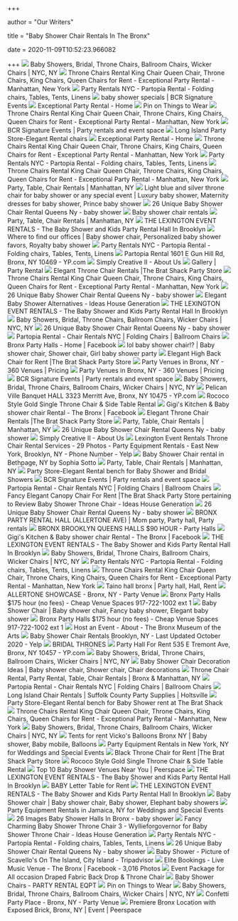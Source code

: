 +++
        
author = "Our Writers"
        
title = "Baby Shower Chair Rentals In The Bronx"
        
date = 2020-11-09T10:52:23.966082
        
+++
[ ![](https://www.abbottspartyrental.com/image/133006619.png)](https://www.abbottspartyrental.com/image/133006619.png) Baby Showers, Bridal, Throne Chairs, Ballroom Chairs, Wicker Chairs | NYC,  NY
[ ![](http://nebula.wsimg.com/2bb7fc4de5c08e3df0eb81fcec17b44d?AccessKeyId=C7245BFDD59D428517FB&disposition=0&alloworigin=1)](http://nebula.wsimg.com/2bb7fc4de5c08e3df0eb81fcec17b44d?AccessKeyId=C7245BFDD59D428517FB&disposition=0&alloworigin=1) Throne Chairs Rental King Chair Queen Chair, Throne Chairs, King Chairs,  Queen Chairs for Rent - Exceptional Party Rental - Manhattan, New York
[ ![](https://partopiarental.com/wp-content/uploads/2019/04/table-slider-2.jpg)](https://partopiarental.com/wp-content/uploads/2019/04/table-slider-2.jpg) Party Rentals NYC - Partopia Rental - Folding chairs, Tables, Tents, Linens
[ ![](http://bcrrental.com/home/wp-content/uploads/2015/11/baby-boom-package1.jpg)](http://bcrrental.com/home/wp-content/uploads/2015/11/baby-boom-package1.jpg) baby shower specials | BCR Signature Events
[ ![](http://nebula.wsimg.com/b1e49232d2f3bba4c7384fe7d5f0bb04?AccessKeyId=C7245BFDD59D428517FB&disposition=0&alloworigin=1)](http://nebula.wsimg.com/b1e49232d2f3bba4c7384fe7d5f0bb04?AccessKeyId=C7245BFDD59D428517FB&disposition=0&alloworigin=1) Exceptional Party Rental - Home
[ ![](https://i.pinimg.com/originals/36/98/58/36985842612c3ba731b96c007cd43190.jpg)](https://i.pinimg.com/originals/36/98/58/36985842612c3ba731b96c007cd43190.jpg) Pin on Things to Wear
[ ![](http://nebula.wsimg.com/fb90da8591c5f03606abde0bebe7a181?AccessKeyId=C7245BFDD59D428517FB&disposition=0&alloworigin=1)](http://nebula.wsimg.com/fb90da8591c5f03606abde0bebe7a181?AccessKeyId=C7245BFDD59D428517FB&disposition=0&alloworigin=1) Throne Chairs Rental King Chair Queen Chair, Throne Chairs, King Chairs,  Queen Chairs for Rent - Exceptional Party Rental - Manhattan, New York
[ ![](http://bcrrental.com/home/wp-content/uploads/2015/05/header2.jpg)](http://bcrrental.com/home/wp-content/uploads/2015/05/header2.jpg) BCR Signature Events | Party rentals and event space
[ ![](https://thebratshack.com/wp-content/uploads/2016/06/pinkyprincesschair.jpg)](https://thebratshack.com/wp-content/uploads/2016/06/pinkyprincesschair.jpg) Long Island Party Store-Elegant Rental chairs
[ ![](http://nebula.wsimg.com/89bae322c59f702214407e6e14236931?AccessKeyId=C7245BFDD59D428517FB&disposition=0&alloworigin=1)](http://nebula.wsimg.com/89bae322c59f702214407e6e14236931?AccessKeyId=C7245BFDD59D428517FB&disposition=0&alloworigin=1) Exceptional Party Rental - Home
[ ![](http://nebula.wsimg.com/9dad71a4d40de35af327ede4f9682906?AccessKeyId=C7245BFDD59D428517FB&disposition=0&alloworigin=1)](http://nebula.wsimg.com/9dad71a4d40de35af327ede4f9682906?AccessKeyId=C7245BFDD59D428517FB&disposition=0&alloworigin=1) Throne Chairs Rental King Chair Queen Chair, Throne Chairs, King Chairs,  Queen Chairs for Rent - Exceptional Party Rental - Manhattan, New York
[ ![](https://partopiarental.com/wp-content/uploads/2019/04/background-slider1.jpg)](https://partopiarental.com/wp-content/uploads/2019/04/background-slider1.jpg) Party Rentals NYC - Partopia Rental - Folding chairs, Tables, Tents, Linens
[ ![](http://nebula.wsimg.com/8b0608148e8581bb05594dbcba230ac7?AccessKeyId=C7245BFDD59D428517FB&disposition=0&alloworigin=1)](http://nebula.wsimg.com/8b0608148e8581bb05594dbcba230ac7?AccessKeyId=C7245BFDD59D428517FB&disposition=0&alloworigin=1) Throne Chairs Rental King Chair Queen Chair, Throne Chairs, King Chairs,  Queen Chairs for Rent - Exceptional Party Rental - Manhattan, New York
[ ![](https://www.abbottspartyrental.com/image/118963988.jpg)](https://www.abbottspartyrental.com/image/118963988.jpg) Party, Table, Chair Rentals | Manhattan, NY
[ ![](https://i.pinimg.com/736x/f7/a5/41/f7a5411a127bdcf1c15d284f97ecd664--baby-shower-chair-boy-shower.jpg)](https://i.pinimg.com/736x/f7/a5/41/f7a5411a127bdcf1c15d284f97ecd664--baby-shower-chair-boy-shower.jpg) Light blue and silver throne chair for baby shower or any special event |  Luxury baby shower, Maternity dresses for baby shower, Prince baby shower
[ ![](https://i.pinimg.com/736x/1b/68/5d/1b685d92d19e5ee11a562d7e0e99fb9a--angel-baby-shower-baby-shower-chair.jpg)](https://i.pinimg.com/736x/1b/68/5d/1b685d92d19e5ee11a562d7e0e99fb9a--angel-baby-shower-baby-shower-chair.jpg) 26 Unique Baby Shower Chair Rental Queens Ny - baby shower
[ ![](https://static.secure.website/wscfus/8965185/uploads/20150328_153107-1-1[1].jpg)](https://static.secure.website/wscfus/8965185/uploads/20150328_153107-1-1[1].jpg) Baby shower chair rentals
[ ![](https://www.abbottspartyrental.com/image/133005943.png)](https://www.abbottspartyrental.com/image/133005943.png) Party, Table, Chair Rentals | Manhattan, NY
[ ![](http://eventzpartyroom.weebly.com/uploads/5/8/3/2/5832773/p569.png)](http://eventzpartyroom.weebly.com/uploads/5/8/3/2/5832773/p569.png) THE LEXINGTON EVENT RENTALS - The Baby Shower and Kids Party Rental Hall In  Brooklyn
[ ![](https://i.pinimg.com/originals/90/67/f2/9067f26b7f3e1e2b98fb55d1423bc105.jpg)](https://i.pinimg.com/originals/90/67/f2/9067f26b7f3e1e2b98fb55d1423bc105.jpg) Where to find our offices | Baby shower chair, Personalized baby shower  favors, Royalty baby shower
[ ![](https://partopiarental.com/wp-content/uploads/2020/01/silver-ballroom-white-cushion-min.jpg)](https://partopiarental.com/wp-content/uploads/2020/01/silver-ballroom-white-cushion-min.jpg) Party Rentals NYC - Partopia Rental - Folding chairs, Tables, Tents, Linens
[ ![](https://i2.ypcdn.com/blob/8a84563e2a0c76377cce71364b70d5cd4a4ab189_400x260_crop.jpg)](https://i2.ypcdn.com/blob/8a84563e2a0c76377cce71364b70d5cd4a4ab189_400x260_crop.jpg) Partopia Rental 1601 E Gun Hill Rd, Bronx, NY 10469 - YP.com
[ ![](https://www.simplycreative2.com/s/cc_images/teaserbox_4227108339.jpg?t=1545143846)](https://www.simplycreative2.com/s/cc_images/teaserbox_4227108339.jpg?t=1545143846) Simply Creative II - About Us
[ ![](https://partopiarental.com/wp-content/uploads/2019/05/letter-table.jpg)](https://partopiarental.com/wp-content/uploads/2019/05/letter-table.jpg) Gallery | Party Rental
[ ![](https://thebratshack.com/wp-content/uploads/2015/12/thronechairsm.jpg)](https://thebratshack.com/wp-content/uploads/2015/12/thronechairsm.jpg) Elegant Throne Chair Rentals |The Brat Shack Party Store
[ ![](http://nebula.wsimg.com/6c1e858157e7cae762e11677f19260c5?AccessKeyId=C7245BFDD59D428517FB&disposition=0&alloworigin=1)](http://nebula.wsimg.com/6c1e858157e7cae762e11677f19260c5?AccessKeyId=C7245BFDD59D428517FB&disposition=0&alloworigin=1) Throne Chairs Rental King Chair Queen Chair, Throne Chairs, King Chairs,  Queen Chairs for Rent - Exceptional Party Rental - Manhattan, New York
[ ![](https://s-media-cache-ak0.pinimg.com/736x/bc/d6/7f/bcd67f2368733317d3903e18b199c8eb.jpg)](https://s-media-cache-ak0.pinimg.com/736x/bc/d6/7f/bcd67f2368733317d3903e18b199c8eb.jpg) 26 Unique Baby Shower Chair Rental Queens Ny - baby shower
[ ![](http://whataboutfood.me/wp-content/uploads/2018/08/elite-baby-shower-chair-rental-bronx-lovely-baby-shower-chair-alternatives-in-baby-shower-alternatives.jpg)](http://whataboutfood.me/wp-content/uploads/2018/08/elite-baby-shower-chair-rental-bronx-lovely-baby-shower-chair-alternatives-in-baby-shower-alternatives.jpg) Elegant Baby Shower Alternatives - Ideas House Generation
[ ![](http://eventzpartyroom.weebly.com/uploads/5/8/3/2/5832773/p520.png)](http://eventzpartyroom.weebly.com/uploads/5/8/3/2/5832773/p520.png) THE LEXINGTON EVENT RENTALS - The Baby Shower and Kids Party Rental Hall In  Brooklyn
[ ![](https://www.abbottspartyrental.com/image/133006622.jpg)](https://www.abbottspartyrental.com/image/133006622.jpg) Baby Showers, Bridal, Throne Chairs, Ballroom Chairs, Wicker Chairs | NYC,  NY
[ ![](https://lh5.googleusercontent.com/proxy/sbWRwavvNxBLf61-Km_UOED9tbdCZR7dPKMXR_F0SLova2AYny8_Q1Uko0SZ9EsdDx1jmr0_KqR_6eG7pRBp7zL66kCxV2R8HPMlV9FtQNlKjQiiVHl8OPgcGomal5cW2uovRxE=s0-d)](https://lh5.googleusercontent.com/proxy/sbWRwavvNxBLf61-Km_UOED9tbdCZR7dPKMXR_F0SLova2AYny8_Q1Uko0SZ9EsdDx1jmr0_KqR_6eG7pRBp7zL66kCxV2R8HPMlV9FtQNlKjQiiVHl8OPgcGomal5cW2uovRxE=s0-d) 26 Unique Baby Shower Chair Rental Queens Ny - baby shower
[ ![](https://partopiarental.com/wp-content/uploads/2019/04/White-on-White-Throne.jpg)](https://partopiarental.com/wp-content/uploads/2019/04/White-on-White-Throne.jpg) Partopia Rental - Chair Rentals NYC | Folding Chairs | Ballroom Chairs
[ ![](https://lookaside.fbsbx.com/lookaside/crawler/media/?media_id=1920178534918454)](https://lookaside.fbsbx.com/lookaside/crawler/media/?media_id=1920178534918454) Bronx Party Halls - Home | Facebook
[ ![](https://i.pinimg.com/originals/47/b6/d7/47b6d7ea6523777f1a9fdbe758ebcd29.jpg)](https://i.pinimg.com/originals/47/b6/d7/47b6d7ea6523777f1a9fdbe758ebcd29.jpg) lol baby shower chair!? | Baby shower chair, Shower chair, Girl baby shower  party
[ ![](https://thebratshack.com/wp-content/uploads/2017/03/pinkchairs-scaled.jpg)](https://thebratshack.com/wp-content/uploads/2017/03/pinkchairs-scaled.jpg) Elegant High Back Chair for Rent |The Brat Shack Party Store
[ ![](https://eventective-media.azureedge.net/2439652_md.jpg)](https://eventective-media.azureedge.net/2439652_md.jpg) Party Venues in Bronx, NY - 360 Venues | Pricing
[ ![](https://eventective-media.azureedge.net/2439660_md.jpg)](https://eventective-media.azureedge.net/2439660_md.jpg) Party Venues in Bronx, NY - 360 Venues | Pricing
[ ![](http://bcrrental.com/home/wp-content/uploads/2015/09/header3.jpg)](http://bcrrental.com/home/wp-content/uploads/2015/09/header3.jpg) BCR Signature Events | Party rentals and event space
[ ![](https://www.abbottspartyrental.com/image/133006613.jpg)](https://www.abbottspartyrental.com/image/133006613.jpg) Baby Showers, Bridal, Throne Chairs, Ballroom Chairs, Wicker Chairs | NYC,  NY
[ ![](https://i3.ypcdn.com/blob/8a58477e267186c9809efdef2c807635c496608e)](https://i3.ypcdn.com/blob/8a58477e267186c9809efdef2c807635c496608e) Pelican Ville Banquet HALL 3323 Merritt Ave, Bronx, NY 10475 - YP.com
[ ![](https://i1.wp.com/rentforeventnyc.com/wp-content/uploads/2018/08/gold-throne-table.jpg?fit=600%2C600)](https://i1.wp.com/rentforeventnyc.com/wp-content/uploads/2018/08/gold-throne-table.jpg?fit=600%2C600) Rococo Style Gold Single Throne Chair & Side Table Rental
[ ![](https://lookaside.fbsbx.com/lookaside/crawler/media/?media_id=1367697283289452)](https://lookaside.fbsbx.com/lookaside/crawler/media/?media_id=1367697283289452) Gigi's Kitchen & Baby shower chair Rental - The Bronx | Facebook
[ ![](https://thebratshack.com/wp-content/uploads/2017/12/whitesilverthronechair.jpg)](https://thebratshack.com/wp-content/uploads/2017/12/whitesilverthronechair.jpg) Elegant Throne Chair Rentals |The Brat Shack Party Store
[ ![](https://www.abbottspartyrental.com/image/133005738.png)](https://www.abbottspartyrental.com/image/133005738.png) Party, Table, Chair Rentals | Manhattan, NY
[ ![](https://s-media-cache-ak0.pinimg.com/736x/5c/e8/dc/5ce8dc700e0a73a24776c711a12a9dc1--baby-shower-chair-dream-baby.jpg)](https://s-media-cache-ak0.pinimg.com/736x/5c/e8/dc/5ce8dc700e0a73a24776c711a12a9dc1--baby-shower-chair-dream-baby.jpg) 26 Unique Baby Shower Chair Rental Queens Ny - baby shower
[ ![](https://www.simplycreative2.com/s/cc_images/teaserbox_4227108287.jpg?t=1545143826)](https://www.simplycreative2.com/s/cc_images/teaserbox_4227108287.jpg?t=1545143826) Simply Creative II - About Us
[ ![](https://s3-media0.fl.yelpcdn.com/bphoto/9wZ10UnliK0hQsC_bMFbRg/348s.jpg)](https://s3-media0.fl.yelpcdn.com/bphoto/9wZ10UnliK0hQsC_bMFbRg/348s.jpg) Lexington Event Rentals Throne Chair Rental Services - 29 Photos - Party  Equipment Rentals - East New York, Brooklyn, NY - Phone Number - Yelp
[ ![](https://d28w2s5u3j4b6n.cloudfront.net/img/items/441/lg/24661.jpg)](https://d28w2s5u3j4b6n.cloudfront.net/img/items/441/lg/24661.jpg) Baby Shower Chair rental in Bethpage, NY by Sophia Sotto
[ ![](https://www.abbottspartyrental.com/image/133005941.jpg)](https://www.abbottspartyrental.com/image/133005941.jpg) Party, Table, Chair Rentals | Manhattan, NY
[ ![](https://thebratshack.com/wp-content/uploads/2018/02/goldbench.jpg)](https://thebratshack.com/wp-content/uploads/2018/02/goldbench.jpg) Party Store-Elegant Rental bench for Baby Shower and Bridal Showers
[ ![](http://bcrrental.com/home/wp-content/uploads/2015/05/header1.jpg)](http://bcrrental.com/home/wp-content/uploads/2015/05/header1.jpg) BCR Signature Events | Party rentals and event space
[ ![](https://partopiarental.com/wp-content/uploads/2019/04/Ghost.jpg)](https://partopiarental.com/wp-content/uploads/2019/04/Ghost.jpg) Partopia Rental - Chair Rentals NYC | Folding Chairs | Ballroom Chairs
[ ![](http://whataboutfood.me/wp-content/uploads/2018/08/fancy-elegant-canopy-chair-for-rent-the-brat-shack-party-store-pertaining-to-review-baby-shower-throne-chair.jpg)](http://whataboutfood.me/wp-content/uploads/2018/08/fancy-elegant-canopy-chair-for-rent-the-brat-shack-party-store-pertaining-to-review-baby-shower-throne-chair.jpg) Fancy Elegant Canopy Chair For Rent |The Brat Shack Party Store pertaining  to Review Baby Shower Throne Chair - Ideas House Generation
[ ![](https://i.pinimg.com/736x/32/68/35/32683584e8ffa2d16d29ca5e162642b1--shower-chair-sweet-.jpg)](https://i.pinimg.com/736x/32/68/35/32683584e8ffa2d16d29ca5e162642b1--shower-chair-sweet-.jpg) 26 Unique Baby Shower Chair Rental Queens Ny - baby shower
[ ![](https://i.pinimg.com/originals/41/19/0b/41190bcde2abf442a690c741ff820dc4.jpg)](https://i.pinimg.com/originals/41/19/0b/41190bcde2abf442a690c741ff820dc4.jpg) BRONX PARTY RENTAL HALL (ALLERTONE AVE) | Mom party, Party hall, Party  rentals
[ ![](https://www.bronxbrooklynqueenshalls.com/uploads/6/1/4/4/61443617/61fcygx8wpl-sl1200_1_orig.jpg)](https://www.bronxbrooklynqueenshalls.com/uploads/6/1/4/4/61443617/61fcygx8wpl-sl1200_1_orig.jpg) BRONX BROOKLYN QUEENS HALLS $90 HOUR - Party Halls
[ ![](https://lookaside.fbsbx.com/lookaside/crawler/media/?media_id=860210144038171)](https://lookaside.fbsbx.com/lookaside/crawler/media/?media_id=860210144038171) Gigi's Kitchen & Baby shower chair Rental - The Bronx | Facebook
[ ![](http://eventzpartyroom.weebly.com/uploads/5/8/3/2/5832773/p521.png)](http://eventzpartyroom.weebly.com/uploads/5/8/3/2/5832773/p521.png) THE LEXINGTON EVENT RENTALS - The Baby Shower and Kids Party Rental Hall In  Brooklyn
[ ![](https://www.abbottspartyrental.com/image/133006600.jpg)](https://www.abbottspartyrental.com/image/133006600.jpg) Baby Showers, Bridal, Throne Chairs, Ballroom Chairs, Wicker Chairs | NYC,  NY
[ ![](https://partopiarental.com/wp-content/uploads/2019/04/DZ-OLUS-Partopia-Rental-LLC-logo-final.png)](https://partopiarental.com/wp-content/uploads/2019/04/DZ-OLUS-Partopia-Rental-LLC-logo-final.png) Party Rentals NYC - Partopia Rental - Folding chairs, Tables, Tents, Linens
[ ![](http://nebula.wsimg.com/aabcc98d0244c86a823f6ada151c20ab?AccessKeyId=C7245BFDD59D428517FB&disposition=0&alloworigin=1)](http://nebula.wsimg.com/aabcc98d0244c86a823f6ada151c20ab?AccessKeyId=C7245BFDD59D428517FB&disposition=0&alloworigin=1) Throne Chairs Rental King Chair Queen Chair, Throne Chairs, King Chairs,  Queen Chairs for Rent - Exceptional Party Rental - Manhattan, New York
[ ![](https://i.pinimg.com/originals/b8/c4/88/b8c488475f4f057802209453b7e3b5af.jpg)](https://i.pinimg.com/originals/b8/c4/88/b8c488475f4f057802209453b7e3b5af.jpg) Taino hall bronx | Party hall, Hall, Rent
[ ![](https://eventective-media.azureedge.net/2133186_lg.jpg)](https://eventective-media.azureedge.net/2133186_lg.jpg) ALLERTONE SHOWCASE - Bronx, NY - Party Venue
[ ![](http://www.bronxpartyhall.com/uploads/6/1/4/4/61443617/01414-dvrzgpf0ceg-600x450_1_orig.jpg)](http://www.bronxpartyhall.com/uploads/6/1/4/4/61443617/01414-dvrzgpf0ceg-600x450_1_orig.jpg) Bronx Party Halls $175 hour (no fees) - Cheap Venue Spaces 917-722-1002 ext  1
[ ![](https://i.pinimg.com/originals/70/fd/eb/70fdeb0d083c4b8a90babc4cb5f6aab2.jpg)](https://i.pinimg.com/originals/70/fd/eb/70fdeb0d083c4b8a90babc4cb5f6aab2.jpg) Baby Shower Chair | Baby shower chair, Fancy baby shower, Elegant baby  shower
[ ![](http://www.bronxpartyhall.com/uploads/6/1/4/4/61443617/00s0s-hlvl94xoydo-600x450_2_orig.jpg)](http://www.bronxpartyhall.com/uploads/6/1/4/4/61443617/00s0s-hlvl94xoydo-600x450_2_orig.jpg) Bronx Party Halls $175 hour (no fees) - Cheap Venue Spaces 917-722-1002 ext  1
[ ![](http://images.bronxmuseum.org/www_bronxmuseum_org/2nd_Floor_NW_rounds_3_credit_Marisol_Diaz0.jpg)](http://images.bronxmuseum.org/www_bronxmuseum_org/2nd_Floor_NW_rounds_3_credit_Marisol_Diaz0.jpg) Host an Event - About - The Bronx Museum of the Arts
[ ![](https://s3-media0.fl.yelpcdn.com/bphoto/fXZZseoaQshEPRvps1Z3wA/ls.jpg)](https://s3-media0.fl.yelpcdn.com/bphoto/fXZZseoaQshEPRvps1Z3wA/ls.jpg) Baby Shower Chair Rentals Brooklyn, NY - Last Updated October 2020 - Yelp
[ ![](https://allaffairs.com/imgs/product/YaefUmFHaD5HEvqC9r7KTs0PcLCeqEtoTu7HizUklJ4iQ5DS9d.jpg)](https://allaffairs.com/imgs/product/YaefUmFHaD5HEvqC9r7KTs0PcLCeqEtoTu7HizUklJ4iQ5DS9d.jpg) BRIDAL THRONES
[ ![](https://i2.ypcdn.com/blob/5d4bf380d951f70d4eaf4d44b9ec250de5fa2553_400x260_crop.jpg)](https://i2.ypcdn.com/blob/5d4bf380d951f70d4eaf4d44b9ec250de5fa2553_400x260_crop.jpg) Party Hall For Rent 535 E Tremont Ave, Bronx, NY 10457 - YP.com
[ ![](https://www.abbottspartyrental.com/image/135193103_scaled_348x272.jpg)](https://www.abbottspartyrental.com/image/135193103_scaled_348x272.jpg) Baby Showers, Bridal, Throne Chairs, Ballroom Chairs, Wicker Chairs | NYC,  NY
[ ![](https://i.pinimg.com/originals/35/5b/01/355b01a2e56e6bcdfbe1debe077c3633.jpg)](https://i.pinimg.com/originals/35/5b/01/355b01a2e56e6bcdfbe1debe077c3633.jpg) Baby Shower Chair Decoration Ideas | Baby shower chair, Shower chair, Chair  decorations
[ ![](https://www.abbottspartyrental.com/image/135149693.jpg)](https://www.abbottspartyrental.com/image/135149693.jpg) Throne Chair Rental, Party Rental, Table, Chair Rentals | Bronx &  Manhattan, NY
[ ![](https://partopiarental.com/wp-content/uploads/2020/06/White-X-Back-Chair-1-150x150.jpg)](https://partopiarental.com/wp-content/uploads/2020/06/White-X-Back-Chair-1-150x150.jpg) Partopia Rental - Chair Rentals NYC | Folding Chairs | Ballroom Chairs
[ ![](https://www.pinkelephantpartyandtents.com/wp-content/themes/yootheme/cache/Screenshot-2019-01-15-11.48.15-c243e614.png)](https://www.pinkelephantpartyandtents.com/wp-content/themes/yootheme/cache/Screenshot-2019-01-15-11.48.15-c243e614.png) Long Island Chair Rentals | Suffolk County Party Supplies | Holtsville
[ ![](https://thebratshack.com/wp-content/uploads/2017/01/blueberrybench.jpg)](https://thebratshack.com/wp-content/uploads/2017/01/blueberrybench.jpg) Party Store-Elegant Rental bench for Baby Shower rent at The Brat Shack
[ ![](http://nebula.wsimg.com/029d802536ce67b1f826015d3ea546d6?AccessKeyId=C7245BFDD59D428517FB&disposition=0&alloworigin=1)](http://nebula.wsimg.com/029d802536ce67b1f826015d3ea546d6?AccessKeyId=C7245BFDD59D428517FB&disposition=0&alloworigin=1) Throne Chairs Rental King Chair Queen Chair, Throne Chairs, King Chairs,  Queen Chairs for Rent - Exceptional Party Rental - Manhattan, New York
[ ![](https://www.abbottspartyrental.com/image/133006609.jpg)](https://www.abbottspartyrental.com/image/133006609.jpg) Baby Showers, Bridal, Throne Chairs, Ballroom Chairs, Wicker Chairs | NYC,  NY
[ ![](https://i.pinimg.com/originals/5b/37/c5/5b37c5abd32c44bb9e1edc516ebe8b70.jpg)](https://i.pinimg.com/originals/5b/37/c5/5b37c5abd32c44bb9e1edc516ebe8b70.jpg) Tents for rent Vicko's Balloons Bronx NY | Baby shower, Baby mobile,  Balloons
[ ![](https://eventective-media.azureedge.net/1431323.jpg)](https://eventective-media.azureedge.net/1431323.jpg) Party Equipment Rentals in New York, NY for Weddings and Special Events
[ ![](https://thebratshack.com/wp-content/uploads/2016/07/blackbeauty-scaled.jpg)](https://thebratshack.com/wp-content/uploads/2016/07/blackbeauty-scaled.jpg) Black Throne Chair for Rent |The Brat Shack Party Store
[ ![](https://i1.wp.com/rentforeventnyc.com/wp-content/uploads/2018/08/single-goldthrone.jpg?fit=600%2C600)](https://i1.wp.com/rentforeventnyc.com/wp-content/uploads/2018/08/single-goldthrone.jpg?fit=600%2C600) Rococo Style Gold Single Throne Chair & Side Table Rental
[ ![](https://img.peerspace.com/image/upload/c_crop,g_custom/c_fill,f_auto,fl_progressive,h_420,w_420/c_scale,g_north_east,l_Peerspace_Watermark_Logo,o_100,w_100,x_20,y_20/dpr_auto/sbe385rgjusv7rmfdteg.jpg)](https://img.peerspace.com/image/upload/c_crop,g_custom/c_fill,f_auto,fl_progressive,h_420,w_420/c_scale,g_north_east,l_Peerspace_Watermark_Logo,o_100,w_100,x_20,y_20/dpr_auto/sbe385rgjusv7rmfdteg.jpg) Top 10 Baby Shower Venues Near You | Peerspace
[ ![](http://eventzpartyroom.weebly.com/uploads/5/8/3/2/5832773/p518.png)](http://eventzpartyroom.weebly.com/uploads/5/8/3/2/5832773/p518.png) THE LEXINGTON EVENT RENTALS - The Baby Shower and Kids Party Rental Hall In  Brooklyn
[ ![](https://thebratshack.com/wp-content/uploads/2016/09/babytable.jpg)](https://thebratshack.com/wp-content/uploads/2016/09/babytable.jpg) BABY Letter Table for Rent
[ ![](http://eventzpartyroom.weebly.com/uploads/5/8/3/2/5832773/p524.png)](http://eventzpartyroom.weebly.com/uploads/5/8/3/2/5832773/p524.png) THE LEXINGTON EVENT RENTALS - The Baby Shower and Kids Party Rental Hall In  Brooklyn
[ ![](https://i.pinimg.com/originals/99/40/7a/99407a0c56762b707f9f3947125c6ef5.jpg)](https://i.pinimg.com/originals/99/40/7a/99407a0c56762b707f9f3947125c6ef5.jpg) Baby Shower chair | Baby shower chair, Baby shower, Elephant baby showers
[ ![](https://eventective-media.azureedge.net/2593520_md.jpg)](https://eventective-media.azureedge.net/2593520_md.jpg) Party Equipment Rentals in Jamaica, NY for Weddings and Special Events
[ ![](https://lh4.googleusercontent.com/proxy/yoC7H1Yk_kvLnOKoSYd-Ty_tJ_aFf1D4otpOnNumsVUyDZk8R0qs0NR60pOEuKVKCzsi8_wIVcxlDdNu0vBTgaQJXN81ltfGlUrNjACHjOh9CVtwrwM7iMDU8sIc1FN40Ib4XCZ1pjBK=s0-d)](https://lh4.googleusercontent.com/proxy/yoC7H1Yk_kvLnOKoSYd-Ty_tJ_aFf1D4otpOnNumsVUyDZk8R0qs0NR60pOEuKVKCzsi8_wIVcxlDdNu0vBTgaQJXN81ltfGlUrNjACHjOh9CVtwrwM7iMDU8sIc1FN40Ib4XCZ1pjBK=s0-d) 26 Images Baby Shower Halls In Bronx - baby shower
[ ![](http://whataboutfood.me/wp-content/uploads/2018/08/fancy-charming-baby-shower-throne-chair-3-wyllieforgovernor-for-baby-shower-throne-chair.jpg)](http://whataboutfood.me/wp-content/uploads/2018/08/fancy-charming-baby-shower-throne-chair-3-wyllieforgovernor-for-baby-shower-throne-chair.jpg) Fancy Charming Baby Shower Throne Chair 3 - Wyllieforgovernor for Baby  Shower Throne Chair - Ideas House Generation
[ ![](https://partopiarental.com/wp-content/uploads/2019/04/gold-ballroom.jpg)](https://partopiarental.com/wp-content/uploads/2019/04/gold-ballroom.jpg) Party Rentals NYC - Partopia Rental - Folding chairs, Tables, Tents, Linens
[ ![](https://lh5.googleusercontent.com/proxy/AEfDTrcRUUQy6I98NRBe9KWKQj9I5W7D9omQVEinTpt_rZMKecL7cn87nsLUIPdXE-Xg2rPrFJlfEeXevIhJ-FvvgDJu7w=s0-d)](https://lh5.googleusercontent.com/proxy/AEfDTrcRUUQy6I98NRBe9KWKQj9I5W7D9omQVEinTpt_rZMKecL7cn87nsLUIPdXE-Xg2rPrFJlfEeXevIhJ-FvvgDJu7w=s0-d) 26 Unique Baby Shower Chair Rental Queens Ny - baby shower
[ ![](https://media-cdn.tripadvisor.com/media/photo-s/12/00/39/43/baby-shower.jpg)](https://media-cdn.tripadvisor.com/media/photo-s/12/00/39/43/baby-shower.jpg) Baby Shower - Picture of Scavello's On The Island, City Island - Tripadvisor
[ ![](https://lookaside.fbsbx.com/lookaside/crawler/media/?media_id=1412468635576810&get_thumbnail=1)](https://lookaside.fbsbx.com/lookaside/crawler/media/?media_id=1412468635576810&get_thumbnail=1) Elite Bookings - Live Music Venue - The Bronx | Facebook - 3,016 Photos
[ ![](https://thebratshack.com/wp-content/uploads/2018/02/chair-Cpackage.jpg)](https://thebratshack.com/wp-content/uploads/2018/02/chair-Cpackage.jpg) Event Package for All occasion Draped Fabric Back Drop & Throne Chair
[ ![](https://www.partyrentaleqpt.org/uploads/1/1/8/8/118876361/img-1265_orig.jpg)](https://www.partyrentaleqpt.org/uploads/1/1/8/8/118876361/img-1265_orig.jpg) Baby Shower Chairs - PARTY RENTAL EQPT
[ ![](https://i.pinimg.com/originals/a0/4d/44/a04d442562dd8a1c7226cd6e4476ada8.jpg)](https://i.pinimg.com/originals/a0/4d/44/a04d442562dd8a1c7226cd6e4476ada8.jpg) Pin on Things to Wear
[ ![](https://www.abbottspartyrental.com/image/133006612.jpg)](https://www.abbottspartyrental.com/image/133006612.jpg) Baby Showers, Bridal, Throne Chairs, Ballroom Chairs, Wicker Chairs | NYC,  NY
[ ![](https://eventective-media.azureedge.net/1340419.jpg)](https://eventective-media.azureedge.net/1340419.jpg) Confetti Party Place - Bronx, NY - Party Venue
[ ![](https://res.cloudinary.com/peerspace-inc/image/upload/q_80,c_crop,g_custom/w_2048/pf91wqwwoiwmcdxq70tx.jpg)](https://res.cloudinary.com/peerspace-inc/image/upload/q_80,c_crop,g_custom/w_2048/pf91wqwwoiwmcdxq70tx.jpg) Premiere Bronx Location with Exposed Brick, Bronx, NY | Event | Peerspace
